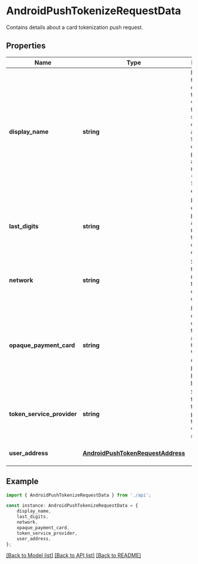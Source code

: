 # AndroidPushTokenizeRequestData

Contains details about a card tokenization push request.

## Properties

Name | Type | Description | Notes
------------ | ------------- | ------------- | -------------
**display_name** | **string** | Name of the card as displayed in the digital wallet, typically showing the card brand and last four digits of the primary account number (PAN). &#x60;Visa 5678&#x60;, for example. | [optional] [default to undefined]
**last_digits** | **string** | Last four digits of the primary account number of the physical or virtual card. | [optional] [default to undefined]
**network** | **string** | Specifies the card network of the physical or virtual card. | [optional] [default to undefined]
**opaque_payment_card** | **string** | Encrypted data field created by the issuer and passed to Google Wallet during the push provisioning process. | [optional] [default to undefined]
**token_service_provider** | **string** | Specifies the network that provides the digital wallet token service. | [optional] [default to undefined]
**user_address** | [**AndroidPushTokenRequestAddress**](AndroidPushTokenRequestAddress.md) |  | [optional] [default to undefined]

## Example

```typescript
import { AndroidPushTokenizeRequestData } from './api';

const instance: AndroidPushTokenizeRequestData = {
    display_name,
    last_digits,
    network,
    opaque_payment_card,
    token_service_provider,
    user_address,
};
```

[[Back to Model list]](../README.md#documentation-for-models) [[Back to API list]](../README.md#documentation-for-api-endpoints) [[Back to README]](../README.md)
